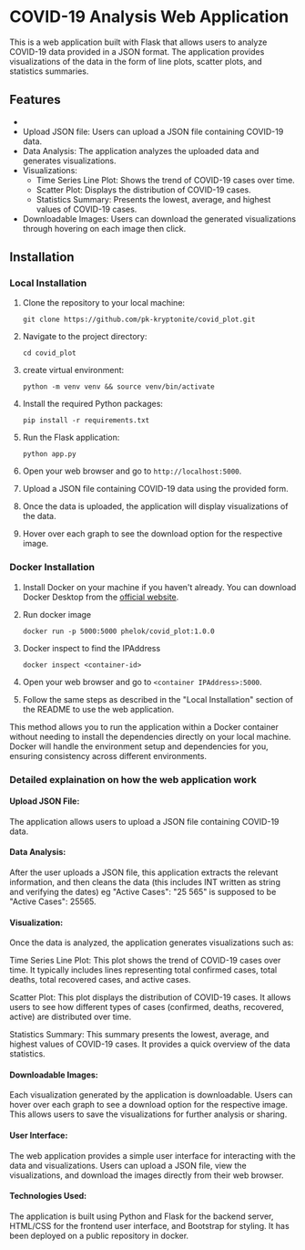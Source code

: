 # COVID-19 Analysis Web Application

This is a web application built with Flask that allows users to analyze COVID-19 data provided in a JSON format. The application provides visualizations of the data in the form of line plots, scatter plots, and statistics summaries.

## Features
-
- Upload JSON file: Users can upload a JSON file containing COVID-19 data.
- Data Analysis: The application analyzes the uploaded data and generates visualizations.
- Visualizations:
  - Time Series Line Plot: Shows the trend of COVID-19 cases over time.
  - Scatter Plot: Displays the distribution of COVID-19 cases.
  - Statistics Summary: Presents the lowest, average, and highest values of COVID-19 cases.
- Downloadable Images: Users can download the generated visualizations through hovering on each image then click.

## Installation

### Local Installation

1. Clone the repository to your local machine:

    ```
    git clone https://github.com/pk-kryptonite/covid_plot.git
    ```

2. Navigate to the project directory:

    ```
    cd covid_plot
    ```
4. create virtual environment:

    ```
    python -m venv venv && source venv/bin/activate 
    ```
3. Install the required Python packages:

    ```
    pip install -r requirements.txt
    ```

4. Run the Flask application:

    ```
    python app.py
    ```

5. Open your web browser and go to `http://localhost:5000`.
6. Upload a JSON file containing COVID-19 data using the provided form.
7. Once the data is uploaded, the application will display visualizations of the data.
8. Hover over each graph to see the download option for the respective image.

### Docker Installation

1. Install Docker on your machine if you haven't already. You can download Docker Desktop from the [official website](https://www.docker.com/products/docker-desktop).

2. Run docker image

    ```
    docker run -p 5000:5000 phelok/covid_plot:1.0.0
    ```

3. Docker inspect to find the IPAddress

    ```
    docker inspect <container-id>
    ```

4. Open your web browser and go to `<container IPAddress>:5000`.
5. Follow the same steps as described in the "Local Installation" section of the README to use the web application.

This method allows you to run the application within a Docker container without needing to install the dependencies directly on your local machine. Docker will handle the environment setup and dependencies for you, ensuring consistency across different environments.

### Detailed explaination on how the web application work

#### Upload JSON File: 

The application allows users to upload a JSON file containing COVID-19 data.

#### Data Analysis: 
After the user uploads a JSON file, this application extracts the relevant information, and then cleans the data (this includes INT written as string and verifying the dates) eg "Active Cases": "25 565" is supposed to be "Active Cases": 25565.

#### Visualization:

Once the data is analyzed, the application generates visualizations such as:

Time Series Line Plot: This plot shows the trend of COVID-19 cases over time. It typically includes lines representing total confirmed cases, total deaths, total recovered cases, and active cases.

Scatter Plot: This plot displays the distribution of COVID-19 cases. It allows users to see how different types of cases (confirmed, deaths, recovered, active) are distributed over time.

Statistics Summary: This summary presents the lowest, average, and highest values of COVID-19 cases. It provides a quick overview of the data statistics.
#### Downloadable Images: 
Each visualization generated by the application is downloadable. Users can hover over each graph to see a download option for the respective image. This allows users to save the visualizations for further analysis or sharing.

#### User Interface: 

The web application provides a simple user interface for interacting with the data and visualizations. Users can upload a JSON file, view the visualizations, and download the images directly from their web browser.

#### Technologies Used: 

The application is built using Python and Flask for the backend server, HTML/CSS for the frontend user interface, and Bootstrap for styling. It has been deployed on a public repository in docker.


